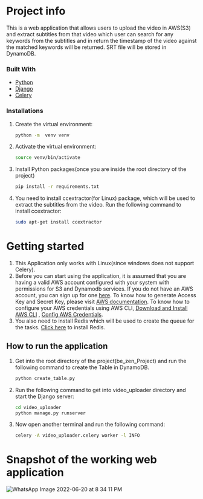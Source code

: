 # Project info 
This is a web application that allows users to upload the video in AWS(S3) and extract subtitles from that video which
user can search for any keywords from  the subtitles and 
in return the timestamp of the video against the matched keywords will be returned.
SRT file will be stored in DynamoDB.
### Built With

* [Python](https://www.python.org/)
* [Django](https://www.djangoproject.com/)
* [Celery](https://docs.celeryq.dev/en/stable/getting-started/introduction.html)


### Installations

1. Create the virtual environment:
   ```sh
   python -m  venv venv
   ```
2. Activate the virtual environment:
    ```sh
    source venv/bin/activate
    ```
3. Install Python packages(once you are inside the root directory of the project)
   ```sh
   pip install -r requirements.txt
4. You need to install ccextractor(for Linux) package, which will be used to extract the subtitles from the video.
 Run the following command to install ccextractor:
   ```sh
   sudo apt-get install ccextractor
    ```
# Getting started

1. This Application only works with Linux(since windows does not support Celery). 
2. Before you can start using the application, it is assumed that you are having a 
valid AWS account configured with your system with permissions for S3 and Dynamodb services.
If you do not have an AWS account, you can sign up for one [here](https://aws.amazon.com/free/).
To know how to generate Access Key and Secret Key, please visit 
[AWS documentation](https://docs.aws.amazon.com/powershell/latest/userguide/pstools-appendix-sign-up.html).
To know how to configure your AWS credentials using AWS CLI, 
[Download and Install AWS CLI](https://docs.aws.amazon.com/cli/latest/userguide/getting-started-install.html)
, [Config AWS Credentials](https://docs.aws.amazon.com/cli/latest/userguide/cli-configure-files.html).
3. You also need to install Redis which will be used to create the queue for the tasks.
   [Click here](https://redis.io/docs/getting-started/installation/install-redis-on-linux/) to install Redis.

## How to run the application
1. Get into the root directory of the project(be_zen_Project) and run the following command to
  create the Table in DynamoDB.
    ```sh
    python create_table.py
    ```
2. Run the following command to get into video_uploader directory and start the Django server:
    ```sh
    cd video_uploader 
    python manage.py runserver
    ```
3. Now open another terminal and run the following command:
    ```sh
    celery -A video_uploader.celery worker -l INFO
    ```
   
# Snapshot of the working web application
![WhatsApp Image 2022-06-20 at 8 34 11 PM](https://user-images.githubusercontent.com/96414381/174635563-ee92ec3a-8ec0-4549-948b-caf61ce585cc.jpeg)
